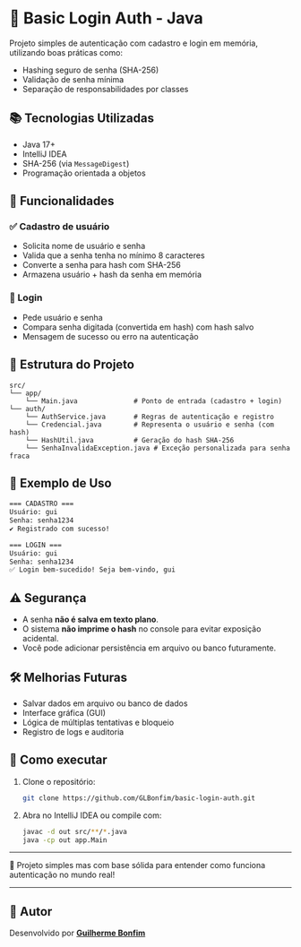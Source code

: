 # 🔐 Basic Login Auth - Java

Projeto simples de autenticação com cadastro e login em memória, utilizando boas práticas como:

- Hashing seguro de senha (SHA-256)
- Validação de senha mínima
- Separação de responsabilidades por classes

## 📚 Tecnologias Utilizadas

- Java 17+
- IntelliJ IDEA
- SHA-256 (via `MessageDigest`)
- Programação orientada a objetos

## 🚀 Funcionalidades

### ✅ Cadastro de usuário

- Solicita nome de usuário e senha
- Valida que a senha tenha no mínimo 8 caracteres
- Converte a senha para hash com SHA-256
- Armazena usuário + hash da senha em memória

### 🔐 Login

- Pede usuário e senha
- Compara senha digitada (convertida em hash) com hash salvo
- Mensagem de sucesso ou erro na autenticação

## 🧠 Estrutura do Projeto

```
src/
└── app/
    └── Main.java              # Ponto de entrada (cadastro + login)
└── auth/
    └── AuthService.java       # Regras de autenticação e registro
    └── Credencial.java        # Representa o usuário e senha (com hash)
    └── HashUtil.java          # Geração do hash SHA-256
    └── SenhaInvalidaException.java # Exceção personalizada para senha fraca
```

## 📝 Exemplo de Uso

```bash
=== CADASTRO ===
Usuário: gui
Senha: senha1234
✔ Registrado com sucesso!

=== LOGIN ===
Usuário: gui
Senha: senha1234
✅ Login bem-sucedido! Seja bem-vindo, gui
```

## ⚠️ Segurança

- A senha **não é salva em texto plano**.
- O sistema **não imprime o hash** no console para evitar exposição acidental.
- Você pode adicionar persistência em arquivo ou banco futuramente.

## 🛠️ Melhorias Futuras

- Salvar dados em arquivo ou banco de dados
- Interface gráfica (GUI)
- Lógica de múltiplas tentativas e bloqueio
- Registro de logs e auditoria

## 📁 Como executar

1. Clone o repositório:
   ```bash
   git clone https://github.com/GLBonfim/basic-login-auth.git
   ```

2. Abra no IntelliJ IDEA ou compile com:
   ```bash
   javac -d out src/**/*.java
   java -cp out app.Main
   ```

---

🧠 Projeto simples mas com base sólida para entender como funciona autenticação no mundo real!

---
## 👤 Autor

Desenvolvido por  [**Guilherme Bonfim**](https://www.linkedin.com/in/glbonfim)